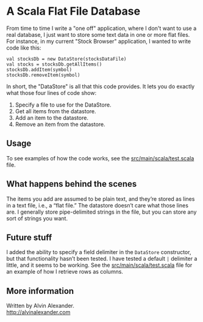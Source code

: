 A Scala Flat File Database
==========================

From time to time I write a "one off" application, where I don't want to use a real database, 
I just want to store some text data in one or more flat files. For instance, in my current 
"Stock Browser" application, I wanted to write code like this:

    val stocksDb = new DataStore(stocksDataFile)
    val stocks = stocksDb.getAllItems()
    stocksDb.addItem(symbol)
    stocksDb.removeItem(symbol)
    
In short, the "DataStore" is all that this code provides. It lets you do exactly what those four 
lines of code show:

1. Specify a file to use for the DataStore.
1. Get all items from the datastore.
1. Add an item to the datastore.
1. Remove an item from the datastore.


Usage
-----

To see examples of how the code works, see the [src/main/scala/test.scala](test.scala) file.


What happens behind the scenes
------------------------------

The items you add are assumed to be plain text, and they’re stored as lines in a text file, i.e., a “flat file.” 
The datastore doesn’t care what those lines are. I generally store pipe-delimited strings in the file, but you
can store any sort of strings you want.


Future stuff
------------

I added the ability to specify a field delimiter in the `DataStore` constructor, but that
functionality hasn’t been tested. I have tested a default `|` delimiter a little, and it
seems to be working. See the [src/main/scala/test.scala](test.scala) file for an example
of how I retrieve rows as columns.



More information
----------------

Written by Alvin Alexander.  
http://alvinalexander.com




